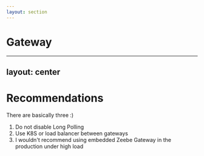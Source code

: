 ```yaml
---
layout: section
---
```


# Gateway

---
layout: center
---

# Recommendations
There are basically three :)

1. Do not disable Long Polling
2. Use K8S or load balancer between gateways
3. I wouldn't recommend using embedded Zeebe Gateway in the production under high load
